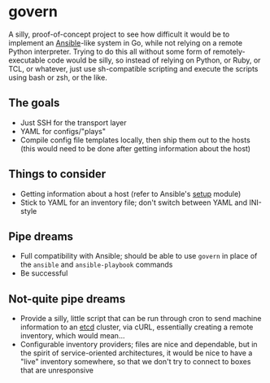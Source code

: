 # govern

A silly, proof-of-concept project to see how difficult it would be to implement
an [Ansible](http://www.ansible.com/home)-like system in Go, while not relying
on a remote Python interpreter. Trying to do this all without some form of
remotely-executable code would be silly, so instead of relying on Python, or
Ruby, or TCL, or whatever, just use sh-compatible scripting and execute the
scripts using bash or zsh, or the like.

## The goals

* Just SSH for the transport layer
* YAML for configs/"plays"
* Compile config file templates locally, then ship them out to the hosts (this
  would need to be done after getting information about the host)

## Things to consider

* Getting information about a host (refer to Ansible's
  [setup](http://docs.ansible.com/setup_module.html) module)
* Stick to YAML for an inventory file; don't switch between YAML and INI-style

## Pipe dreams

* Full compatibility with Ansible; should be able to use `govern` in place of
  the `ansible` and `ansible-playbook` commands
* Be successful

## Not-quite pipe dreams

* Provide a silly, little script that can be run through cron to send machine
  information to an [etcd](https://github.com/coreos/etcd) cluster, via cURL,
  essentially creating a remote inventory, which would mean...
* Configurable inventory providers; files are nice and dependable, but in the
  spirit of service-oriented architectures, it would be nice to have a "live"
  inventory somewhere, so that we don't try to connect to boxes that are
  unresponsive

